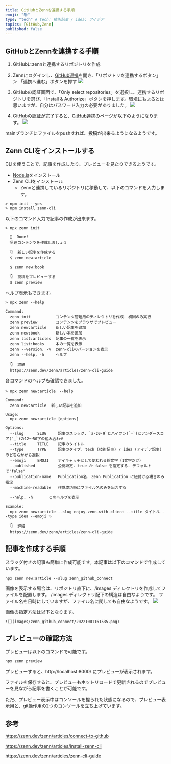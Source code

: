 ```yaml
---
title: GitHubとZennを連携する手順
emoji: "📚"
type: "tech" # tech: 技術記事 / idea: アイデア
topics: [GitHub,Zenn]
published: false
---
```



## GitHubとZennを連携する手順

1. GitHubにzennと連携するリポジトリを作成
1. Zennにログインし、[GitHub連携](https://zenn.dev/dashboard/deploys)を開き、「リポジトリを連携するボタン」 ＞ 「連携へ進む」ボタンを押す
![](/images/zenn_github_connect/20221001130028.png)

1. GitHubの認証画面で、「Only select repositories」を選択し、連携するリポジトリを選び、「Install & Authorize」ボタンを押します。環境にもよるとは思いますが、自分はパスワード入力の必要がありました。
![](/images/zenn_github_connect/20221001130620.png)

1. GitHubの認証が完了すると、[GitHub連携](https://zenn.dev/dashboard/deploys)のページが以下のようになります。
![](/images/zenn_github_connect/20221001132007.png)

mainブランチにファイルをpushすれば、投稿が出来るようになるようです。


## Zenn CLIをインストールする

CLIを使うことで、記事を作成したり、プレビューを見たりできるようです。

+ [Node.js](https://nodejs.org/ja/)をインストール
+ Zenn CLIをインストール
  + Zennと連携しているリポジトリに移動して、以下のコマンドを入力します。
```
> npm init --yes
> npm install zenn-cli
```
以下のコマンド入力で記事の作成が出来ます。
```
> npx zenn init

  🎉  Done!
  早速コンテンツを作成しましょう

  👇  新しい記事を作成する
  $ zenn new:article

  $ zenn new:book

  👇  投稿をプレビューする
  $ zenn preview
```

ヘルプ表示もできます。
```
> npx zenn --help

Command:
  zenn init           コンテンツ管理用のディレクトリを作成. 初回のみ実行
  zenn preview        コンテンツをブラウザでプレビュー
  zenn new:article    新しい記事を追加
  zenn new:book       新しい本を追加
  zenn list:articles  記事の一覧を表示
  zenn list:books     本の一覧を表示
  zenn --version, -v  zenn-cliのバージョンを表示
  zenn --help, -h     ヘルプ

  👇  詳細
  https://zenn.dev/zenn/articles/zenn-cli-guide
```
各コマンドのヘルプも確認できました。
```
> npx zenn new:article　--help

Command:
  zenn new:article  新しい記事を追加

Usage:
  npx zenn new:article [options]

Options:
  --slug      SLUG     記事のスラッグ. `a-z0-9`とハイフン(`-`)とアンダースコア(`_`)の12〜50字の組み合わせ
  --title     TITLE    記事のタイトル
  --type      TYPE     記事のタイプ. tech (技術記事) / idea (アイデア記事) のどちらかから選択
  --emoji     EMOJI    アイキャッチとして使われる絵文字（1文字だけ）
  --published          公開設定. true か false を指定する. デフォルトで"false"
  --publication-name   Publication名. Zenn Publication に紐付ける場合のみ指定
  --machine-readable   作成成功時にファイル名のみを出力する

  --help, -h       このヘルプを表示

Example:
  npx zenn new:article --slug enjoy-zenn-with-client --title タイトル --type idea --emoji ✨

  👇  詳細
  https://zenn.dev/zenn/articles/zenn-cli-guide
```

## 記事を作成する手順

スラッグ付きの記事も簡単に作成可能です。本記事は以下のコマンドで作成しています。

```
npx zenn new:article --slug zenn_github_connect
```

画像を表示する場合は、リポジトリ直下に、/images ディレクトリを作成してファイルを配置します。
/images ディレクトリ配下の構造は自由なようです。
ファイル名を日時にしていますが、ファイル名に関しても自由なようです。
![](/images/zenn_github_connect/20221001161535.png)

画像の指定方法は以下となります。
```
![](images/zenn_github_connect/20221001161535.png)
```

## プレビューの確認方法

プレビューは以下のコマンドで可能です。
```
npx zenn preview
```
プレビューすると、http://localhost:8000/ にプレビューが表示されます。

ファイルを保存すると、プレビューもホットリロードで更新されるのでプレビューを見ながら記事を書くことが可能です。

ただ、プレビュー表示中はコンソールを握られた状態になるので、プレビュー表示用と、git操作用の2つのコンソールを立ち上げています。



## 参考

https://zenn.dev/zenn/articles/connect-to-github

https://zenn.dev/zenn/articles/install-zenn-cli

https://zenn.dev/zenn/articles/zenn-cli-guide


